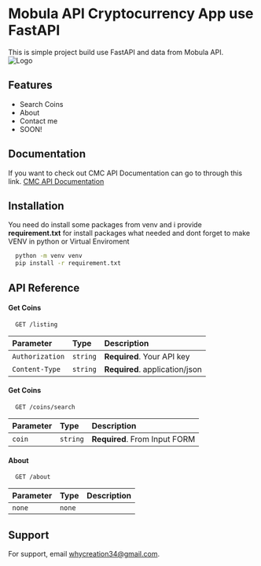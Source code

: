 
# Mobula API Cryptocurrency App use FastAPI

This is simple project build use FastAPI and data from Mobula API.<br>
![Logo](https://mobula.io/metaimage/Generic/others.png)
## Features

- Search Coins
- About
- Contact me
- SOON!



## Documentation
If you want to check out CMC API Documentation can go to through this link.
[CMC API Documentation](https://coinmarketcap.com/api/documentation)



## Installation

You need do install some packages from venv and i provide <b>requirement.txt</b> for install packages what needed
and dont forget to make VENV in python or Virtual Enviroment
```bash
  python -m venv venv
  pip install -r requirement.txt
```
    
## API Reference

#### Get Coins

```http
  GET /listing
```

| Parameter | Type     | Description                |
| :-------- | :------- | :------------------------- |
| `Authorization` | `string` | **Required**. Your API key |
| `Content-Type` | `string` | **Required**. application/json |

#### Get Coins

```http
  GET /coins/search
```

| Parameter | Type     | Description                       |
| :-------- | :------- | :-------------------------------- |
| `coin`      | `string` | **Required**. From Input FORM |


#### About

```http
  GET /about
```

| Parameter | Type     | Description                       |
| :-------- | :------- | :-------------------------------- |
| `none`      | `none` | |




## Support

For support, email whycreation34@gmail.com.

